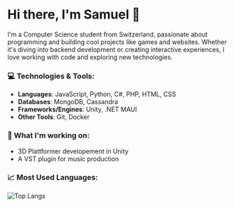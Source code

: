 # Hi there, I'm Samuel 👋

I'm a Computer Science student from Switzerland, passionate about programming and building cool projects like games and websites. Whether it's diving into backend development or creating interactive experiences, I love working with code and exploring new technologies.

### 💻 Technologies & Tools:
- **Languages**: JavaScript, Python, C#, PHP, HTML, CSS
- **Databases**: MongoDB, Cassandra
- **Frameworks/Engines**: Unity, .NET MAUI
- **Other Tools**: Git, Docker

### 🔭 What I'm working on:
- 3D Plattformer developement in Unity
- A VST plugin for music production

### 📈 Most Used Languages:
![Top Langs](https://github-readme-stats.vercel.app/api/top-langs/?username=x5mii&layout=compact&theme=radical)
